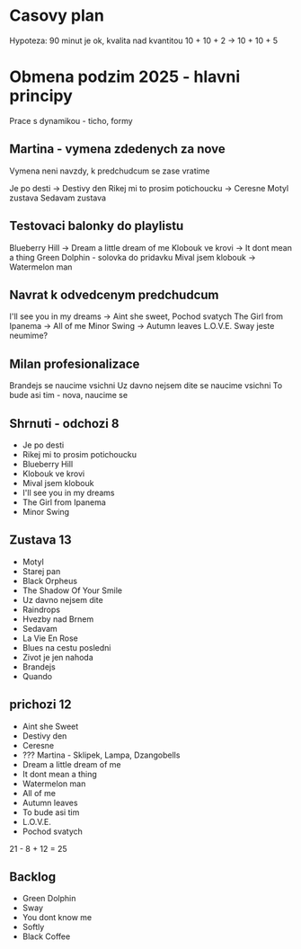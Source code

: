 # Casovy plan

Hypoteza: 90 minut je ok, kvalita nad kvantitou
10 + 10 + 2 -> 10 + 10 + 5

# Obmena podzim 2025 - hlavni principy

Prace s dynamikou - ticho, formy

## Martina - vymena zdedenych za nove

Vymena neni navzdy, k predchudcum se zase vratime

Je po desti -> Destivy den
Rikej mi to prosim potichoucku -> Ceresne
Motyl zustava
Sedavam zustava

## Testovaci balonky do playlistu

Blueberry Hill -> Dream a little dream of me
Klobouk ve krovi -> It dont mean a thing
Green Dolphin - solovka do pridavku
Mival jsem klobouk -> Watermelon man

## Navrat k odvedcenym predchudcum

I'll see you in my dreams -> Aint she sweet, Pochod svatych
The Girl from Ipanema -> All of me
Minor Swing -> Autumn leaves
L.O.V.E.
Sway jeste neumime?

## Milan profesionalizace

Brandejs se naucime vsichni
Uz davno nejsem dite se naucime vsichni
To bude asi tim - nova, naucime se

## Shrnuti - odchozi 8
- Je po desti
- Rikej mi to prosim potichoucku
- Blueberry Hill
- Klobouk ve krovi
- Mival jsem klobouk
- I'll see you in my dreams
- The Girl from Ipanema
- Minor Swing
## Zustava 13
- Motyl
- Starej pan
- Black Orpheus
- The Shadow Of Your Smile
- Uz davno nejsem dite
- Raindrops
- Hvezby nad Brnem
- Sedavam
- La Vie En Rose
- Blues na cestu posledni
- Zivot je jen nahoda
- Brandejs
- Quando
## prichozi 12
- Aint she Sweet
- Destivy den
- Ceresne
- ??? Martina - Sklipek, Lampa, Dzangobells
- Dream a little dream of me
- It dont mean a thing
- Watermelon man
- All of me
- Autumn leaves
- To bude asi tim
- L.O.V.E.
- Pochod svatych

21 - 8 + 12 = 25

## Backlog
- Green Dolphin
- Sway
- You dont know me
- Softly
- Black Coffee